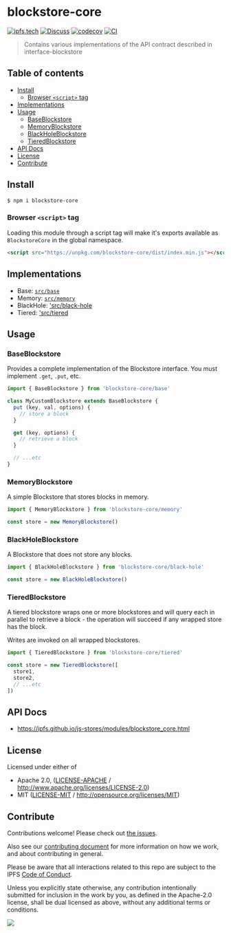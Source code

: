 # blockstore-core <!-- omit in toc -->

[![ipfs.tech](https://img.shields.io/badge/project-IPFS-blue.svg?style=flat-square)](https://ipfs.tech)
[![Discuss](https://img.shields.io/discourse/https/discuss.ipfs.tech/posts.svg?style=flat-square)](https://discuss.ipfs.tech)
[![codecov](https://img.shields.io/codecov/c/github/ipfs/js-stores.svg?style=flat-square)](https://codecov.io/gh/ipfs/js-stores)
[![CI](https://img.shields.io/github/actions/workflow/status/ipfs/js-stores/js-test-and-release.yml?branch=main\&style=flat-square)](https://github.com/ipfs/js-stores/actions/workflows/js-test-and-release.yml?query=branch%3Amain)

> Contains various implementations of the API contract described in interface-blockstore

## Table of contents <!-- omit in toc -->

- [Install](#install)
  - [Browser `<script>` tag](#browser-script-tag)
- [Implementations](#implementations)
- [Usage](#usage)
  - [BaseBlockstore](#baseblockstore)
  - [MemoryBlockstore](#memoryblockstore)
  - [BlackHoleBlockstore](#blackholeblockstore)
  - [TieredBlockstore](#tieredblockstore)
- [API Docs](#api-docs)
- [License](#license)
- [Contribute](#contribute)

## Install

```console
$ npm i blockstore-core
```

### Browser `<script>` tag

Loading this module through a script tag will make it's exports available as `BlockstoreCore` in the global namespace.

```html
<script src="https://unpkg.com/blockstore-core/dist/index.min.js"></script>
```

## Implementations

- Base: [`src/base`](src/base.ts)
- Memory: [`src/memory`](src/memory.ts)
- BlackHole: ['src/black-hole](src/black-hole.ts)
- Tiered: ['src/tiered](src/tiered.ts)

## Usage

### BaseBlockstore

Provides a complete implementation of the Blockstore interface.  You must implement `.get`, `.put`, etc.

```js
import { BaseBlockstore } from 'blockstore-core/base'

class MyCustomBlockstore extends BaseBlockstore {
  put (key, val, options) {
    // store a block
  }

  get (key, options) {
    // retrieve a block
  }

  // ...etc
}
```

### MemoryBlockstore

A simple Blockstore that stores blocks in memory.

```js
import { MemoryBlockstore } from 'blockstore-core/memory'

const store = new MemoryBlockstore()
```

### BlackHoleBlockstore

A Blockstore that does not store any blocks.

```js
import { BlackHoleBlockstore } from 'blockstore-core/black-hole'

const store = new BlackHoleBlockstore()
```

### TieredBlockstore

A tiered blockstore wraps one or more blockstores and will query each in parallel to retrieve a block - the operation will succeed if any wrapped store has the block.

Writes are invoked on all wrapped blockstores.

```js
import { TieredBlockstore } from 'blockstore-core/tiered'

const store = new TieredBlockstore([
  store1,
  store2,
  // ...etc
])
```

## API Docs

- <https://ipfs.github.io/js-stores/modules/blockstore_core.html>

## License

Licensed under either of

- Apache 2.0, ([LICENSE-APACHE](LICENSE-APACHE) / <http://www.apache.org/licenses/LICENSE-2.0>)
- MIT ([LICENSE-MIT](LICENSE-MIT) / <http://opensource.org/licenses/MIT>)

## Contribute

Contributions welcome! Please check out [the issues](https://github.com/ipfs/js-stores/issues).

Also see our [contributing document](https://github.com/ipfs/community/blob/master/CONTRIBUTING_JS.md) for more information on how we work, and about contributing in general.

Please be aware that all interactions related to this repo are subject to the IPFS [Code of Conduct](https://github.com/ipfs/community/blob/master/code-of-conduct.md).

Unless you explicitly state otherwise, any contribution intentionally submitted for inclusion in the work by you, as defined in the Apache-2.0 license, shall be dual licensed as above, without any additional terms or conditions.

[![](https://cdn.rawgit.com/jbenet/contribute-ipfs-gif/master/img/contribute.gif)](https://github.com/ipfs/community/blob/master/CONTRIBUTING.md)
